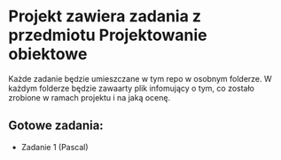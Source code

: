 # Projekt zawiera zadania z przedmiotu Projektowanie obiektowe
Każde zadanie będzie umieszczane w tym repo w osobnym folderze. W każdym folderze będzie zawaarty plik infomujący o tym, co zostało zrobione w ramach projektu i na jaką ocenę.

## Gotowe zadania:
- Zadanie 1 (Pascal)
